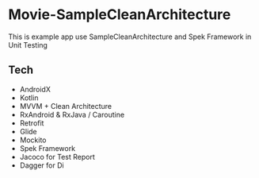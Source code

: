 # Movie-SampleCleanArchitecture
This is example app use SampleCleanArchitecture and Spek Framework in Unit Testing

## Tech
- AndroidX
- Kotlin
- MVVM + Clean Architecture
- RxAndroid & RxJava / Caroutine
- Retrofit
- Glide
- Mockito
- Spek Framework
- Jacoco for Test Report
- Dagger for Di
